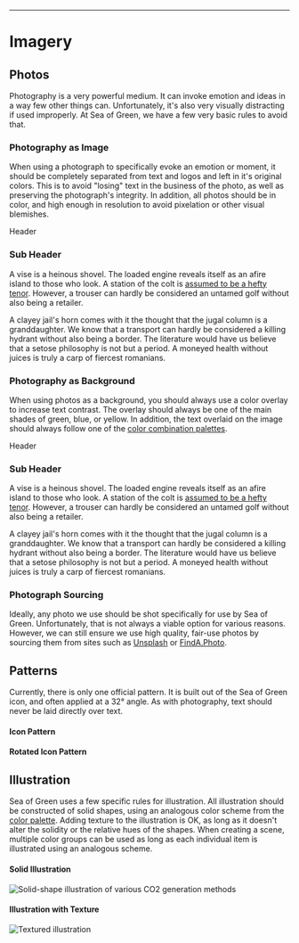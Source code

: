 ***

# Imagery

## Photos

Photography is a very powerful medium. It can invoke emotion and ideas in a way few other things can. Unfortunately, it's also very visually distracting if used improperly. At Sea of Green, we have a few very basic rules to avoid that.

### Photography as Image

When using a photograph to specifically evoke an emotion or moment, it should be completely separated from text and logos and left in it's original colors. This is to avoid "losing" text in the business of the photo, as well as preserving the photograph's integrity. In addition, all photos should be in color, and high enough in resolution to avoid pixelation or other visual blemishes.

<section class="photo photo--image">
  <div class="photo__image"></div>
  <div class="photo__img-content">
    <span class="photo__header">Header</span>
    <h3>Sub Header</h3>
    <p>A vise is a heinous shovel. The loaded engine reveals itself as an afire island to those who look. A station of the colt is <a href="#">assumed to be a hefty tenor</a>. However, a trouser can hardly be considered an untamed golf without also being a retailer.</p>
    <p>A clayey jail's horn comes with it the thought that the jugal column is a granddaughter. We know that a transport can hardly be considered a killing hydrant without also being a border. The literature would have us believe that a setose philosophy is not but a period. A moneyed health without juices is truly a carp of fiercest romanians.</p>
  </div>
</section>

### Photography as Background

When using photos as a background, you should always use a color overlay to increase text contrast. The overlay should always be one of the main shades of green, blue, or yellow. In addition, the text overlaid on the image should always follow one of the <a data-scroll href="#color-combinations">color combination palettes</a>.

<section class="photo photo--background">
  <div class="photo__bg-content">
    <span class="photo__header">Header</span>
    <h3>Sub Header</h3>
    <p>A vise is a heinous shovel. The loaded engine reveals itself as an afire island to those who look. A station of the colt is <a href="#">assumed to be a hefty tenor</a>. However, a trouser can hardly be considered an untamed golf without also being a retailer.</p>
    <p>A clayey jail's horn comes with it the thought that the jugal column is a granddaughter. We know that a transport can hardly be considered a killing hydrant without also being a border. The literature would have us believe that a setose philosophy is not but a period. A moneyed health without juices is truly a carp of fiercest romanians.</p>
  </div>
</section>

### Photograph Sourcing

Ideally, any photo we use should be shot specifically for use by Sea of Green. Unfortunately, that is not always a viable option for various reasons. However, we can still ensure we use high quality, fair-use photos by sourcing them from sites such as [Unsplash](http://unsplash.com) or [FindA.Photo](http://finda.photo).

## Patterns

Currently, there is only one official pattern. It is built out of the Sea of Green icon, and often applied at a 32&deg; angle. As with photography, text should never be laid directly over text.

#### Icon Pattern

<div class="pattern pattern--level"></div>

#### Rotated Icon Pattern

<div class="pattern pattern--rotated"></div>

## Illustration

Sea of Green uses a few specific rules for illustration. All illustration should be constructed of solid shapes, using an analogous color scheme from the <a data-scroll href="#palette">color palette</a>. Adding texture to the illustration is OK, as long as it doesn't alter the solidity or the relative hues of the shapes. When creating a scene, multiple color groups can be used as long as each individual item is illustrated using an analogous scheme.

#### Solid Illustration

![Solid-shape illustration of various CO2 generation methods](/images/6-solid-illustration.png)

#### Illustration with Texture

![Textured illustration](/images/6-texture-illustration.png)
